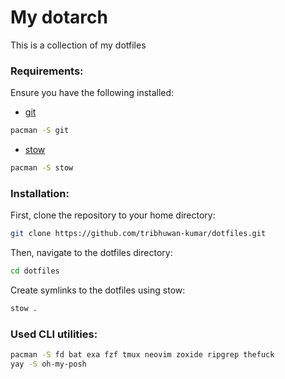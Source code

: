 # My dotarch
This is a collection of my dotfiles

### Requirements:

Ensure you have the following installed:
- [git](https://git-scm.com/)

```bash
pacman -S git
```

- [stow](https://www.gnu.org/software/stow/)

```bash
pacman -S stow
```

### Installation:

First, clone the repository to your home directory:

```bash
git clone https://github.com/tribhuwan-kumar/dotfiles.git
```

Then, navigate to the dotfiles directory:

```bash
cd dotfiles
```

Create symlinks to the dotfiles using stow:

```bash
stow .
```

### Used CLI utilities:
```bash
pacman -S fd bat exa fzf tmux neovim zoxide ripgrep thefuck 
yay -S oh-my-posh
```


